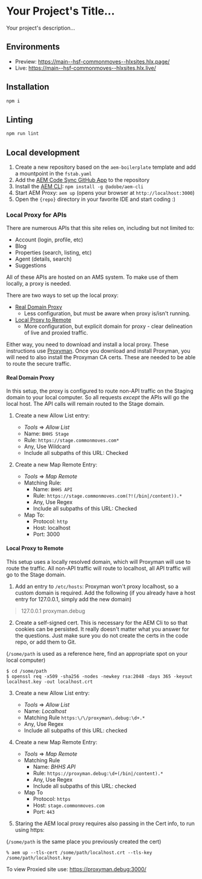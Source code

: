 # Your Project's Title...
Your project's description...

## Environments
- Preview: https://main--hsf-commonmoves--hlxsites.hlx.page/
- Live: https://main--hsf-commonmoves--hlxsites.hlx.live/

## Installation

```sh
npm i
```

## Linting

```sh
npm run lint
```

## Local development

1. Create a new repository based on the `aem-boilerplate` template and add a mountpoint in the `fstab.yaml`
1. Add the [AEM Code Sync GitHub App](https://github.com/apps/aem-code-sync) to the repository
1. Install the [AEM CLI](https://github.com/adobe/aem-cli): `npm install -g @adobe/aem-cli`
1. Start AEM Proxy: `aem up` (opens your browser at `http://localhost:3000`)
1. Open the `{repo}` directory in your favorite IDE and start coding :)


### Local Proxy for APIs
There are numerous APIs that this site relies on, including but not limited to:

* Account (login, profile, etc)
* Blog
* Properties (search, listing, etc)
* Agent (details, search)
* Suggestions 

All of these APIs are hosted on an AMS system. To make use of them locally, a proxy is needed.

There are two ways to set up the local proxy:

* [Real Domain Proxy](#real-domain-proxy)
  * Less configuration, but must be aware when proxy is/isn't running.
* [Local Proxy to Remote](#local-proxy-to-remote)
  * More configuration, but explicit domain for proxy - clear delineation of live and proxied traffic.

Either way, you need to download and install a local proxy. These instructions use [Proxyman](https://proxyman.io/download). Once you download and install Proxyman, you will need to also install the Proxyman CA certs. These are needed to be able to route the secure traffic.


#### Real Domain Proxy

In this setup, the proxy is configured to route non-API traffic on the Staging domain to your local computer. So all requests _except_ the APIs will go the local host. The API calls will remain routed to the Stage domain.

1. Create a new Allow List entry:
    * _Tools_ => _Allow List_
    * Name: `BHHS Stage`
    * Rule: `https://stage.commonmoves.com*`
    * Any, Use Wildcard
    * Include all subpaths of this URL: Checked

1. Create a new Map Remote Entry:
   * _Tools_ => _Map Remote_
   * Matching Rule:
     * Name: `BHHS API`
     * Rule: `https://stage.commonmoves.com(?!(/bin|/content)).*`
     * Any, Use Regex
     * Include all subpaths of this URL: Checked
   * Map To: 
     * Protocol: `http`
     * Host: localhost
     * Port: 3000



#### Local Proxy to Remote

This setup uses a locally resolved domain, which will Proxyman will use to route the traffic. All non-API traffic will route to localhost, all API traffic will go to the Stage domain.

1. Add an entry to `/etc/hosts`:
   Proxyman won't proxy localhost, so a custom domain is required. Add the following (if you already have a host entry for 127.0.0.1, simply add the new domain)
> 127.0.0.1 proxyman.debug 

2. Create a self-signed cert. This is necessary for the AEM Cli to so that cookies can be persisted. It really doesn't matter what you answer for the questions. Just make sure you do not create the certs in the code repo, or add them to Git.

(`/some/path` is used as a reference here, find an appropriate spot on your local computer)

```
$ cd /some/path
$ openssl req -x509 -sha256 -nodes -newkey rsa:2048 -days 365 -keyout localhost.key -out localhost.crt
```

3. Create a new Allow List entry:
   * _Tools_ => _Allow List_
   * Name: *Localhost*
   * Matching Rule `https:\/\/proxyman\.debug:\d+.*`
   * Any, Use Regex
   * Include all subpaths of this URL: checked

4. Create a new Map Remote Entry:
    * _Tools_ => _Map Remote_
   * Matching Rule
     * Name: *BHHS API*
     * Rule: `https://proxyman.debug:\d+(/bin|/content).*`
     * Any, Use Regex
     * Include all subpaths of this URL: checked
   * Map To
     * Protocol: `https`
     * Host: `stage.commonmoves.com`
     * Port: `443`

5. Staring the AEM local proxy requires also passing in the Cert info, to run using https:

(`/some/path` is the same place you previously created the cert)

```
% aem up --tls-cert /some/path/localhost.crt --tls-key /some/path/localhost.key
```

To view Proxied site use: https://proxyman.debug:3000/
